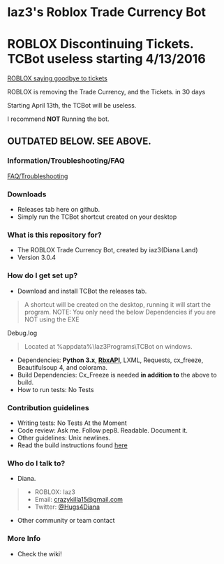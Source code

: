 # Iaz3's Roblox Trade Currency Bot #

# ROBLOX Discontinuing Tickets. TCBot useless starting 4/13/2016 #

[ROBLOX saying goodbye to tickets](http://blog.roblox.com/2016/03/saying-goodbye-to-tickets/)

ROBLOX is removing the Trade Currency, and the Tickets. in 30 days

Starting April 13th, the TCBot will be useless.

I recommend **NOT** Running the bot.


## OUTDATED BELOW. SEE ABOVE. ##

### Information/Troubleshooting/FAQ ###
[FAQ/Troubleshooting](https://github.com/iaz3/TCBot/wiki/Troubleshooting)

### Downloads ###
* Releases tab here on github.
* Simply run the TCBot shortcut created on your desktop

### What is this repository for? ###

* The ROBLOX Trade Currency Bot, created by iaz3(Diana Land)
* Version 3.0.4

### How do I get set up? ###

* Download and install TCBot the releases tab.

> A shortcut will be created on the desktop, running it will start the program.
> NOTE: You only need the below Dependencies if you are NOT using the EXE

Debug.log
> Located at %appdata%\Iaz3Programs\TCBot on windows.

* Dependencies: **Python 3.x**, **[RbxAPI](https://github.com/iaz3/RbxAPI)**, LXML, Requests, cx_freeze, 
Beautifulsoup 4, and colorama.
* Build Dependencies: Cx_Freeze is needed **in addition to** the above to build.
* How to run tests: No Tests

### Contribution guidelines ###

* Writing tests: No Tests At the Moment
* Code review: Ask me. Follow pep8. Readable. Document it.
* Other guidelines: Unix newlines.
* Read the build instructions found [here](https://github.com/iaz3/TCBot/wiki/Building)

### Who do I talk to? ###

* Diana.

> * ROBLOX: Iaz3
> * Email: crazykilla15@gmail.com
> * Twitter: [@Hugs4Diana](https://www.twitter.com/Hugs4Diana)

* Other community or team contact

### More Info ###

* Check the wiki!
